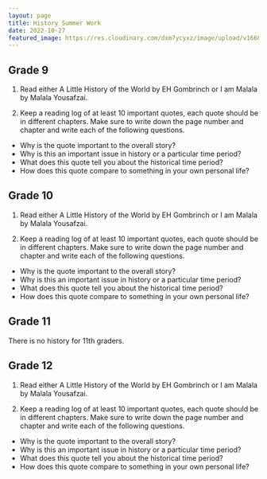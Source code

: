 ```yaml
---
layout: page
title: History Summer Work
date: 2022-10-27
featured_image: https://res.cloudinary.com/dxm7ycyxz/image/upload/v1668016957/2022/05/History1-150x150_pqtlgz.jpg
---
```


## Grade 9

1. Read either A Little History of the World by EH Gombrinch or I am Malala by Malala Yousafzai.

2. Keep a reading log of at least 10 important quotes, each quote should be in different chapters. Make sure to write down the page number and chapter and write each of the following questions.

- Why is the quote important to the overall story?
- Why is this an important issue in history or a particular time period?
- What does this quote tell you about the historical time period?
- How does this quote compare to something in your own personal life?

## Grade 10

1. Read either A Little History of the World by EH Gombrinch or I am Malala by Malala Yousafzai.

2. Keep a reading log of at least 10 important quotes, each quote should be in different chapters. Make sure to write down the page number and chapter and write each of the following questions.

- Why is the quote important to the overall story?
- Why is this an important issue in history or a particular time period?
- What does this quote tell you about the historical time period?
- How does this quote compare to something in your own personal life?

## Grade 11

There is no history for 11th graders.

## Grade 12

1. Read either A Little History of the World by EH Gombrinch or I am Malala by Malala Yousafzai.

2. Keep a reading log of at least 10 important quotes, each quote should be in different chapters. Make sure to write down the page number and chapter and write each of the following questions.

- Why is the quote important to the overall story?
- Why is this an important issue in history or a particular time period?
- What does this quote tell you about the historical time period?
- How does this quote compare to something in your own personal life?